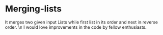 # Merging-lists
It merges two given input Lists while first list in its order and next in reverse order. \n
I would love improvements in the code by fellow enthusiasts.
